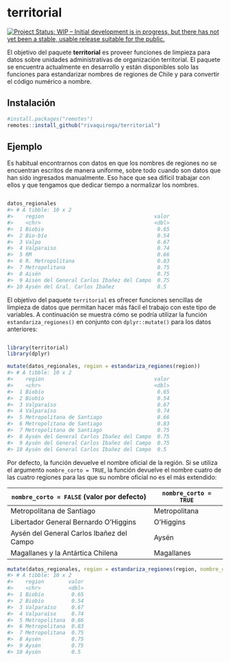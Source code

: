 
<!-- README.md is generated from README.Rmd. Please edit that file -->

# territorial

<!-- badges: start -->

[![Project Status: WIP – Initial development is in progress, but there
has not yet been a stable, usable release suitable for the
public.](https://www.repostatus.org/badges/latest/wip.svg)](https://www.repostatus.org/#wip)

<!-- badges: end -->

El objetivo del paquete **territorial** es proveer funciones de limpieza
para datos sobre unidades administrativas de organización territorial.
El paquete se encuentra actualmente en desarrollo y están disponibles
solo las funciones para estandarizar nombres de regiones de Chile y para
convertir el código numérico a nombre.

## Instalación

``` r
#install.packages("remotes")
remotes::install_github("rivaquiroga/territorial")
```

## Ejemplo

Es habitual encontrarnos con datos en que los nombres de regiones no se
encuentran escritos de manera uniforme, sobre todo cuando son datos que
han sido ingresados manualmente. Eso hace que sea difícil trabajar con
ellos y que tengamos que dedicar tiempo a normalizar los nombres.

``` r

datos_regionales
#> # A tibble: 10 x 2
#>    region                                    valor
#>    <chr>                                     <dbl>
#>  1 Biobio                                     0.65
#>  2 Bio-bío                                    0.54
#>  3 Valpo                                      0.67
#>  4 Valparaiso                                 0.74
#>  5 RM                                         0.66
#>  6 R. Metropolitana                           0.83
#>  7 Metropolitana                              0.75
#>  8 Aisén                                      0.75
#>  9 Aisén del General Carlos Ibañez del Campo  0.75
#> 10 Aysén del Gral. Carlos Ibañez              0.5
```

El objetivo del paquete `territorial` es ofrecer funciones sencillas de
limpieza de datos que permitan hacer más fácil el trabajo con este tipo
de variables. A continuación se muestra cómo se podría utilizar la
función `estandariza_regiones()` en conjunto con `dplyr::mutate()` para
los datos anteriores:

``` r

library(territorial)
library(dplyr)

mutate(datos_regionales, region = estandariza_regiones(region))
#> # A tibble: 10 x 2
#>    region                                    valor
#>    <chr>                                     <dbl>
#>  1 Biobío                                     0.65
#>  2 Biobío                                     0.54
#>  3 Valparaíso                                 0.67
#>  4 Valparaíso                                 0.74
#>  5 Metropolitana de Santiago                  0.66
#>  6 Metropolitana de Santiago                  0.83
#>  7 Metropolitana de Santiago                  0.75
#>  8 Aysén del General Carlos Ibañez del Campo  0.75
#>  9 Aysén del General Carlos Ibañez del Campo  0.75
#> 10 Aysén del General Carlos Ibañez del Campo  0.5
```

Por defecto, la función devuelve el nombre oficial de la región. Si se
utiliza el argumento `nombre_corto = TRUE`, la función devuelve el
nombre cuatro de las cuatro regiones para las que su nombre oficial no
es el más extendido:

| `nombre_corto = FALSE` (valor por defecto) | `nombre_corto = TRUE` |
| ------------------------------------------ | --------------------- |
| Metropolitana de Santiago                  | Metropolitana         |
| Libertador General Bernardo O’Higgins      | O’Higgins             |
| Aysén del General Carlos Ibañez del Campo  | Aysén                 |
| Magallanes y la Antártica Chilena          | Magallanes            |

``` r
mutate(datos_regionales, region = estandariza_regiones(region, nombre_corto = TRUE))
#> # A tibble: 10 x 2
#>    region        valor
#>    <chr>         <dbl>
#>  1 Biobío         0.65
#>  2 Biobío         0.54
#>  3 Valparaíso     0.67
#>  4 Valparaíso     0.74
#>  5 Metropolitana  0.66
#>  6 Metropolitana  0.83
#>  7 Metropolitana  0.75
#>  8 Aysén          0.75
#>  9 Aysén          0.75
#> 10 Aysén          0.5
```
